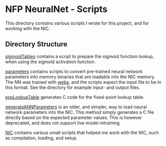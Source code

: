 # NFP NeuralNet - Scripts
This directory contains various scripts I wrote for this project, and for working with the NIC.


## Directory Structure

[sigmoidTables](sigmoidTables/) contains a script to prepare the sigmoid function lookup, when using the sigmoid activation function.

[parameters](parameters/) contains scripts to convert pre-trained neural network parameters into memory binaries that are loadable into the NIC memory.
The NN was trained with [weka](https://weka.sourceforge.io/doc.dev/weka/classifiers/functions/MultilayerPerceptron.html), and the scripts expect the input file to be in this format. See the directory for example input- and output files.

[expLookupTable](expLookupTable/) generates C code for the fixed-point lookup table.

[generateANNParameters](generateANNParameters/) is an older, and simpler, way to load neural network parameters into the NIC. This method simply generates a C file directly based on the expected parameter values. This is however deprecated, and does not support live model retraining.

[NIC](NIC/) contains various small scripts that helped me work with the NIC, such as compilation, loading, and setup.
